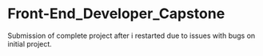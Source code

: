 # Front-End_Developer_Capstone
Submission of complete project after i restarted due to issues with bugs on initial project.
